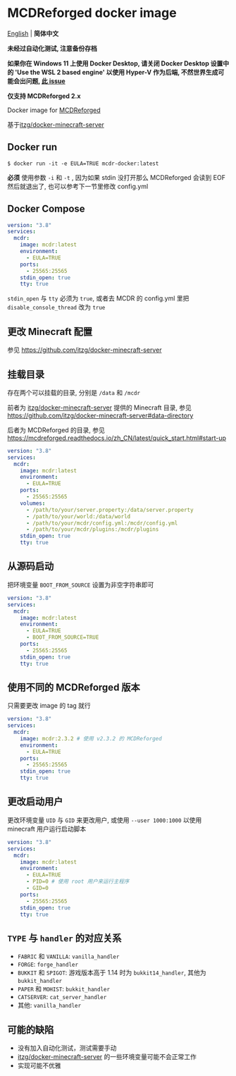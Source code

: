 # MCDReforged docker image

[English](https://github.com/Cattttttttt/mcdr-docker) | **简体中文**

**未经过自动化测试, 注意备份存档**

**如果你在 Windows 11 上使用 Docker Desktop, 请关闭 Docker Desktop 设置中的 'Use the WSL 2 based engine' 以使用 Hyper-V 作为后端, 不然世界生成可能会出问题, [此 issue](https://github.com/itzg/docker-minecraft-server/issues/1102)**

**仅支持 MCDReforged 2.x**

Docker image for [MCDReforged](https://github.com/Fallen-Breath/MCDReforged)

基于[itzg/docker-minecraft-server](https://github.com/itzg/docker-minecraft-server)

## Docker run

`$ docker run -it -e EULA=TRUE mcdr-docker:latest`

**必须** 使用参数 `-i` 和 `-t` , 因为如果 stdin 没打开那么 MCDReforged 会读到 EOF 然后就退出了, 也可以参考下一节里修改 config.yml

## Docker Compose

```yaml
version: "3.8"
services:
  mcdr:
    image: mcdr:latest
    environment:
      - EULA=TRUE
    ports:
      - 25565:25565
    stdin_open: true
    tty: true
```

`stdin_open` 与 `tty` 必须为 `true`, 或者去 MCDR 的 config.yml 里把 `disable_console_thread` 改为 `true`

## 更改 Minecraft 配置

参见 https://github.com/itzg/docker-minecraft-server

## 挂载目录

存在两个可以挂载的目录, 分别是 `/data` 和 `/mcdr`

前者为 [itzg/docker-minecraft-server](https://github.com/itzg/docker-minecraft-server) 提供的 Minecraft 目录, 参见 https://github.com/itzg/docker-minecraft-server#data-directory

后者为 MCDReforged 的目录, 参见 https://mcdreforged.readthedocs.io/zh_CN/latest/quick_start.html#start-up

```yaml
version: "3.8"
services:
  mcdr:
    image: mcdr:latest
    environment:
      - EULA=TRUE
    ports:
      - 25565:25565
    volumes:
      - /path/to/your/server.property:/data/server.property
      - /path/to/your/world:/data/world
      - /path/to/your/mcdr/config.yml:/mcdr/config.yml
      - /path/to/your/mcdr/plugins:/mcdr/plugins
    stdin_open: true
    tty: true
```

## 从源码启动

把环境变量 `BOOT_FROM_SOURCE` 设置为非空字符串即可

```yaml
version: "3.8"
services:
  mcdr:
    image: mcdr:latest
    environment:
      - EULA=TRUE
      - BOOT_FROM_SOURCE=TRUE
    ports:
      - 25565:25565
    stdin_open: true
    tty: true
```

## 使用不同的 MCDReforged 版本

只需要更改 image 的 tag 就行

```yaml
version: "3.8"
services:
  mcdr:
    image: mcdr:2.3.2 # 使用 v2.3.2 的 MCDReforged
    environment:
      - EULA=TRUE
    ports:
      - 25565:25565
    stdin_open: true
    tty: true
```

## 更改启动用户

更改环境变量 `UID` 与 `GID` 来更改用户, 或使用 `--user 1000:1000` 以使用 minecraft 用户运行启动脚本

```yaml
version: "3.8"
services:
  mcdr:
    image: mcdr:latest
    environment:
      - EULA=TRUE
      - PID=0 # 使用 root 用户来运行主程序
      - GID=0
    ports:
      - 25565:25565
    stdin_open: true
    tty: true
```

## `TYPE` 与 `handler` 的对应关系

- `FABRIC` 和 `VANILLA`: `vanilla_handler`
- `FORGE`: `forge_handler`
- `BUKKIT` 和 `SPIGOT`: 游戏版本高于 1.14 时为 `bukkit14_handler`, 其他为 `bukkit_handler`
- `PAPER` 和 `MOHIST`: `bukkit_handler`
- `CATSERVER`: `cat_server_handler`
- 其他: `vanilla_handler`

## 可能的缺陷

- 没有加入自动化测试，测试需要手动
- [itzg/docker-minecraft-server](https://github.com/itzg/docker-minecraft-server) 的一些环境变量可能不会正常工作
- 实现可能不优雅
